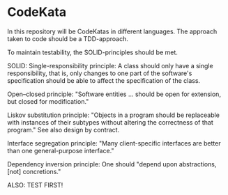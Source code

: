 # CodeKata

In this repository will be CodeKatas in different languages.
The  approach taken to code should be a TDD-approach.

To maintain testability, the SOLID-principles should be met.

SOLID:
Single-responsibility principle:
  A class should only have a single responsibility, that is, only changes to one part of the software's specification should be able to affect the specification of the class.
  
Open–closed principle:
  "Software entities ... should be open for extension, but closed for modification."
  
Liskov substitution principle:
  "Objects in a program should be replaceable with instances of their subtypes without altering the correctness of that program." See also design by contract.
  
Interface segregation principle:
  "Many client-specific interfaces are better than one general-purpose interface."
  
Dependency inversion principle:
  One should "depend upon abstractions, [not] concretions."
  
  ALSO:
  TEST FIRST!
